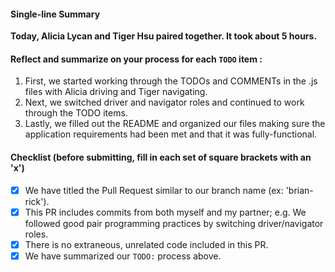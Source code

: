 #### Single-line Summary
**Today, Alicia Lycan and Tiger Hsu paired together. It took about 5 hours.**

#### Reflect and summarize on your process for each `TODO` item :  
  1. First, we started working through the TODOs and COMMENTs in the .js files with Alicia driving and Tiger navigating.
  2. Next, we switched driver and navigator roles and continued to work through the TODO items.
  3. Lastly, we filled out the README and organized our files making sure the application requirements had been met and that it was fully-functional.

#### Checklist (before submitting, fill in each set of square brackets with an 'x')
- [x] We have titled the Pull Request similar to our branch name (ex: 'brian-rick'). 
- [x] This PR includes commits from both myself and my partner; e.g. We followed good pair programming practices by switching driver/navigator roles.
- [x] There is no extraneous, unrelated code included in this PR.
- [x] We have summarized our `TODO:` process above.
